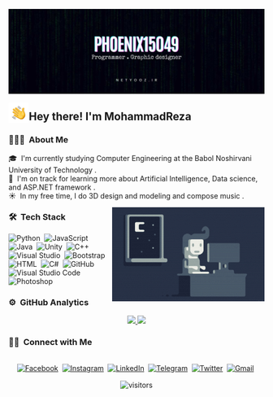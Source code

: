 ![Main Banner Banner](https://raw.githubusercontent.com/Phoenix15049/Phoenix15049/main/Content/Main/bg-p.jpg)

<img alt="Night Coding" src="https://raw.githubusercontent.com/Phoenix15049/Phoenix15049/main/Content/Main/Hand%20Wave.gif" width='40' align="left"/><h2>Hey there! I'm MohammadReza</h2>

<!-- ## 👋 &nbsp;Hey there! I'm MohammadReza -->

### 👨🏻‍💻 &nbsp;About Me

🎓 &nbsp;I'm currently studying Computer Engineering at the Babol Noshirvani University of Technology .\
🌱 &nbsp;I'm on track for learning more about Artificial Intelligence, Data science, and ASP.NET framework .\
☀️ &nbsp;In my free time, I do 3D design and modeling and compose music .

<img alt="Night Coding" src="https://raw.githubusercontent.com/Phoenix15049/Phoenix15049/main/Content/Main/Night-Coding.gif" align="right"/>

### 🛠 &nbsp;Tech Stack

![Python](https://img.shields.io/badge/Python-14354C?style=for-the-badge&logo=python&logoColor=white)&nbsp;
![JavaScript](https://img.shields.io/badge/JavaScript-323330?style=for-the-badge&logo=javascript&logoColor=F7DF1E)&nbsp;
![Java](https://img.shields.io/badge/Java-ED8B00?style=for-the-badge&logo=java&logoColor=white)&nbsp;
![Unity](https://img.shields.io/badge/Unity-100000?style=for-the-badge&logo=unity&logoColor=white)&nbsp;
![C++](https://img.shields.io/badge/C%2B%2B-00599C?style=for-the-badge&logo=c%2B%2B&logoColor=white)&nbsp;
![Visual Studio](https://img.shields.io/badge/Visual_Studio-5C2D91?style=for-the-badge&logo=visual%20studio&logoColor=white)&nbsp;
![Bootstrap](https://img.shields.io/badge/Bootstrap-563D7C?style=for-the-badge&logo=bootstrap&logoColor=white)&nbsp;
![HTML](https://img.shields.io/badge/HTML5-E34F26?style=for-the-badge&logo=html5&logoColor=white)&nbsp;
![C#](https://img.shields.io/badge/C%23-239120?style=for-the-badge&logo=c-sharp&logoColor=white)&nbsp;
![GitHub](https://img.shields.io/badge/GitHub-100000?style=for-the-badge&logo=github&logoColor=white)&nbsp;
![Visual Studio Code](https://img.shields.io/badge/Visual_Studio_Code-0078D4?style=for-the-badge&logo=visual%20studio%20code&logoColor=white)&nbsp;
![Photoshop](https://img.shields.io/badge/Adobe%20Photoshop-31A8FF?style=for-the-badge&logo=Adobe%20Photoshop&logoColor=black)&nbsp;

### ⚙️ &nbsp;GitHub Analytics

<p align="center">
<a href="https://github.com/Phoenix15049">
  <img height="180em" src="https://github-readme-stats-eight-theta.vercel.app/api?username=Phoenix15049&show_icons=true&theme=blue-green&include_all_commits=true&count_private=true"/>
  
  
<img height="180em" src="	https://github-readme-stats.vercel.app/api/top-langs/?username=Phoenix15049&theme=algolia"/>
  
  
  
  
  
</a>
</p>




### 🤝🏻 &nbsp;Connect with Me


<p align="center">
<br>
<a href="https://www.facebook.com/Phoenix15049"><img src="https://img.shields.io/badge/Facebook-1877F2.svg?style=for-the-badge&logo=Facebook&logoColor=white" alt="Facebook" /></a>&nbsp;
<a href="https://www.instagram.com/m.r.yadollahii/"><img src="https://img.shields.io/badge/Instagram-E4405F.svg?style=for-the-badge&logo=Instagram&logoColor=white" alt="Instagram" /></a>&nbsp;
<a href="https://www.linkedin.com/in/mohammadreza-yadollahi-1b4b52254/"><img src="https://img.shields.io/badge/LinkedIn-0A66C2.svg?style=for-the-badge&logo=LinkedIn&logoColor=white" alt="LinkedIn" /></a>&nbsp;
<a href="https://t.me/phoenix15049"><img src="https://img.shields.io/badge/Telegram-26A5E4.svg?style=for-the-badge&logo=Telegram&logoColor=white" alt="Telegram" /></a>&nbsp;
<a href="https://twitter.com/phoenix15049"><img src="https://img.shields.io/badge/Twitter-1DA1F2.svg?style=for-the-badge&logo=Twitter&logoColor=white" alt="Twitter" /></a>&nbsp;
<a href="mailto:phoenix15049@gmail.com?subject=Hola%20MohammadReza"><img src="https://img.shields.io/badge/Gmail-EA4335.svg?style=for-the-badge&logo=Gmail&logoColor=white" alt="Gmail"/></a>&nbsp;
</p>



<p align="center">
    <img align="center" alt="visitors" src="https://gpvc.arturio.dev/Phoenix15049" />
</p>
